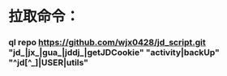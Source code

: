 # 拉取命令：
### ql repo https://github.com/wjx0428/jd_script.git "jd_|jx_|gua_|jddj_|getJDCookie" "activity|backUp" "^jd[^_]|USER|utils"
